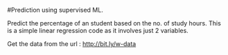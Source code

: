 
#Prediction using supervised ML.

Predict the percentage of an student based on the no. of study hours. This is a simple linear regression code as it involves just 2 variables.

Get the data from the url : http://bit.ly/w-data

